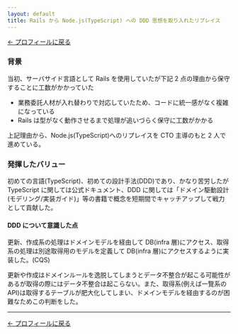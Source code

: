 ```yaml
---
layout: default
title: Rails から Node.js(TypeScript) への DDD 思想を取り入れたリプレイス
---
```


[← プロフィールに戻る](../../index.md)

### 背景

当初、サーバサイド言語として Rails を使用していたが下記 2 点の理由から保守することに工数がかかっていた

- 業務委託人材が入れ替わりで対応していたため、コードに統一感がなく複雑になっている
- Rails は型がなく動作させるまで処理が追いづらく保守に工数がかかる

上記理由から、Node.js(TypeScript)へのリプレイスを CTO 主導のもと 2 人で進めている。

### 発揮したバリュー

初めての言語(TypeScript)、初めての設計手法(DDD)であり、かなり苦労したが TypeScript に関しては公式ドキュメント、DDD に関しては「ドメイン駆動設計(モデリング/実装ガイド)」等の書籍で概念を短期間でキャッチアップして戦力として貢献した。

#### DDD について意識した点

更新、作成系の処理はドメインモデルを経由して DB(infra 層)にアクセス、取得系の処理は別途取得用のモデルを定義して DB(infra 層)にアクセスするように実装した。(CQS)

更新や作成はドメインルールを逸脱してしまうとデータ不整合が起こる可能性があるが取得の際にはデータ不整合は起こらない。また、取得系(例えば一覽系の API)は取得するテーブルが肥大化してしまい、ドメインモデルを経由するのが困難なためこの判断をした。

---

[← プロフィールに戻る](../../index.md)
